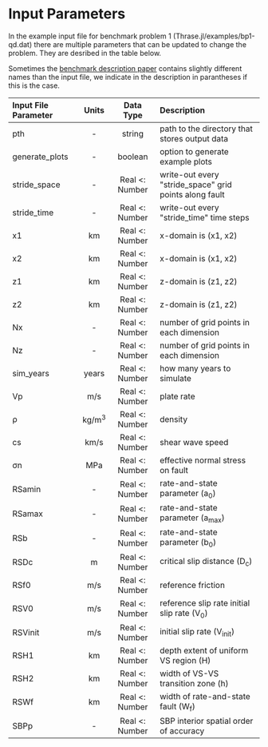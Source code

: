# Input Parameters

In the example input file for benchmark problem 1 (Thrase.jl/examples/bp1-qd.dat) there are multiple parameters that can be updated to change the problem.
They are desribed in the table below. 

Sometimes the [benchmark description paper](https://strike.scec.org/cvws/seas/download/SEAS_BP1_QD.pdf) contains slightly different names than the input file, we indicate in the description in parantheses if this is the case.

| Input File Parameter | Units | Data Type | Description | 
| :-------- | :--------: | :--------: | :-------- | 
| pth | - | string | path to the directory that stores output data 
| generate_plots | - | boolean | option to generate example plots
| stride_space | - | Real <: Number | write-out every "stride_space" grid points along fault
| stride_time | - | Real <: Number | write-out every "stride_time" time steps
| x1 | km | Real <: Number | x-domain is (x1, x2)
| x2 | km | Real <: Number | x-domain is (x1, x2)
| z1 | km | Real <: Number | z-domain is (z1, z2)
| z2 | km | Real <: Number | z-domain is (z1, z2)
| Nx | - | Real <: Number | number of grid points in each dimension
| Nz | - | Real <: Number | number of grid points in each dimension
| sim_years | years | Real <: Number | how many years to simulate
| Vp | m/s | Real <: Number | plate rate
| ρ | kg/m<sup>3</sup> | Real <: Number | density
| cs | km/s | Real <: Number | shear wave speed
| σn | MPa | Real <: Number | effective normal stress on fault
| RSamin | - | Real <: Number | rate-and-state parameter (a<sub>0</sub>)
| RSamax | - | Real <: Number | rate-and-state parameter (a<sub>max</sub>)
| RSb | - | Real <: Number | rate-and-state parameter (b<sub>0</sub>)
| RSDc | m | Real <: Number | critical slip distance (D<sub>c</sub>)
| RSf0 | m/s | Real <: Number | reference friction 
| RSV0 | m/s | Real <: Number | reference slip rate initial slip rate (V<sub>0</sub>)
| RSVinit | m/s | Real <: Number | initial slip rate (V<sub>init</sub>)
| RSH1 | km | Real <: Number | depth extent of uniform VS region (H)
| RSH2 | km | Real <: Number | width of VS-VS transition zone (h)
| RSWf | km | Real <: Number | width of rate-and-state fault (W<sub>f</sub>)
| SBPp | - | Real <: Number | SBP interior spatial order of accuracy
